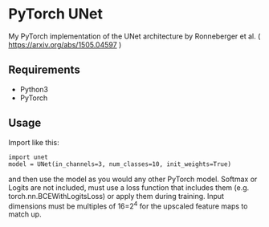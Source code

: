 # PyTorch UNet

My PyTorch implementation of the UNet architecture by Ronneberger et al. ( https://arxiv.org/abs/1505.04597 )

## Requirements

- Python3
- PyTorch

## Usage

Import like this:

```
import unet
model = UNet(in_channels=3, num_classes=10, init_weights=True)
```

and then use the model as you would any other PyTorch model. 
Softmax or Logits are not included, must use a loss function that includes them (e.g. torch.nn.BCEWithLogitsLoss) or apply them during training.
Input dimensions must be multiples of 16=2<sup>4</sup> for the upscaled feature maps to match up.
